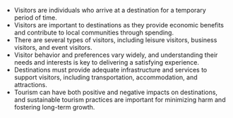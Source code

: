 

- Visitors are individuals who arrive at a destination for a temporary period of time.
- Visitors are important to destinations as they provide economic benefits and contribute to local communities through spending.
- There are several types of visitors, including leisure visitors, business visitors, and event visitors.
- Visitor behavior and preferences vary widely, and understanding their needs and interests is key to delivering a satisfying experience.
- Destinations must provide adequate infrastructure and services to support visitors, including transportation, accommodation, and attractions.
- Tourism can have both positive and negative impacts on destinations, and sustainable tourism practices are important for minimizing harm and fostering long-term growth.
